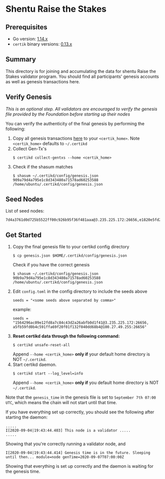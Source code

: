 # Shentu Raise the Stakes #

## Prerequisites
- Go version: [1.14.x](https://golang.org/dl/)
- `certik` binary versions: [0.13.x](https://github.com/certikfoundation/testnet/releases)

## Summary
This directory is for joining and accumulating the data for shentu Raise the Stakes validator program. You should find all participants' genesis accounts as well as genesis transactions here.

## Verify Genesis
*This is an optional step. All validators are encouraged to verify the genesis file provided by the Foundation before starting up their nodes*

You can verify the authenticity of the final genesis by performing the following:
1. Copy all genesis transactions [here](https://github.com/certikfoundation/testnet/tree/master/shentu-rts/gentx) to your `<certik_home>`. Note `<certik_home>` defaults to `~/.certikd`
2. Collect Gen-Tx's
    ```
    $ certikd collect-gentxs --home <certik_home>
    ```
3. Check if the shasum matches
    ```
    $ shasum ~/.certikd/config/genesis.json
    909a79d4a795e1c8d343480a71578ad60253588  /home/ubuntu/.certikd/config/genesis.json
    ```

## Seed Nodes
List of seed nodes:
```
7d4a3761d0d725b5522ff00c926b95f36f481aaa@3.235.225.172:26656,e1820e5fd23e43d18be3e3e13a64b9383fb56a81@100.27.49.255:26656,b5ee0d27762dd1f1d4ea4b262b39ebd4ec02e5dc@34.236.38.150:26656,cf24fa8b46e01963f34c2ba885b4f70e2a88a857@3.236.253.202:26656,d70bd3f35a0c1c20e6a8fc57bc46c0ed02e7b381@3.236.144.53:26656
```

## Get Started

1. Copy the final genesis file to your certikd config directory
    ```
    $ cp genesis.json $HOME/.certikd/config/genesis.json
    ```
    Check if you have the correct genesis
    ```
    $ shasum ~/.certikd/config/genesis.json
    90b9a79d4a795e1c8d343480a71578ad60253588  /home/ubuntu/.certikd/config/genesis.json
    ```
2. Edit `config.toml` in the config directory to include the seeds above
    ```
    seeds = "<some seeds above separated by comma>"
    ```
    example:
    ```
    seeds = "1564296ac09e12fd8a7c84c43d2a26abfb0d1f41@3.235.225.172:26656,  a5fb59fd0b4c591ffa69f20f01f132f040dd68b4@100.27.49.255:26656"
    ```
3. <b>Reset certikd data through the following command:</b>
    ```
    $ certikd unsafe-reset-all
    ```
    Append `--home <certik_home>` <b>only if</b> your default home directory is NOT `~/.certikd`.
4. Start certikd daemon.
    ```
    $ certikd start --log_level=info
    ```
    Append `--home <certik_home>` <b>only if</b> you default home directory is NOT `~/.certikd`.

Note that the `genesis_time` in the genesis file is set to `September 7th 07:00 UTC`, which means the chain will not start until that time.

If you have everything set up correctly, you should see the following after starting the daemon:
```
.....
I[2020-09-04|19:43:44.403] This node is a validator .....
.....
```
Showing that you're correctly running a validator node, and 

```
I[2020-09-04|19:43:44.414] Genesis time is in the future. Sleeping until then... module=node genTime=2020-09-07T07:00:00Z
```
Showing that everything is set up correctly and the daemon is waiting for the genesis time.
